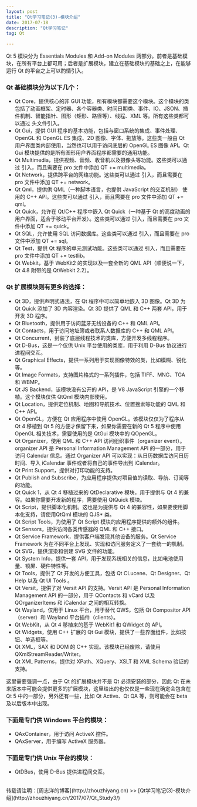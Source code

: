 ```yaml
---
layout: post
title: "Qt学习笔记(3)-模块介绍"
date: 2017-07-18 
description: "Qt学习笔记"
tag: Qt 

---
```


Qt 5 模块分为 Essentials Modules 和 Add-on Modules 两部分。前者是基础模块，在所有平台上都可用；后者是扩展模块，建立在基础模块的基础之上，在能够运行 Qt 的平台之上可以酌情引入。

### Qt 基础模块分为以下几个：

* Qt Core，提供核心的非 GUI 功能，所有模块都需要这个模块。这个模块的类包括了动画框架、定时器、各个容器类、时间日期类、事件、IO、JSON、插件机制、智能指针、图形（矩形、路径等）、线程、XML 等。所有这些类都可以通过 <QtCore> 头文件引入。
* Qt Gui，提供 GUI 程序的基本功能，包括与窗口系统的集成、事件处理、OpenGL 和 OpenGL ES 集成、2D 图像、字体、拖放等。这些类一般由 Qt 用户界面类内部使用，当然也可以用于访问底层的 OpenGL ES 图像 API。Qt Gui 模块提供的是所有图形用户界面程序都需要的通用功能。
* Qt Multimedia，提供视频、音频、收音机以及摄像头等功能。这些类可以通过 <QtMultimedia> 引入，而且需要在 pro 文件中添加 QT += multimedia。
* Qt Network，提供跨平台的网络功能。这些类可以通过 <QtNetwork> 引入，而且需要在 pro 文件中添加 QT += network。
* Qt Qml，提供供 QML（一种脚本语言，也提供 JavaScript 的交互机制） 使用的 C++ API。这些类可以通过 <QtQml> 引入，而且需要在 pro 文件中添加 QT += qml。
* Qt Quick，允许在 Qt/C++ 程序中嵌入 Qt Quick（一种基于 Qt 的高度动画的用户界面，适合于移动平台开发）。这些类可以通过 <QtQuick> 引入，而且需要在 pro 文件中添加 QT += quick。
* Qt SQL，允许使用 SQL 访问数据库。这些类可以通过 <QtSql> 引入，而且需要在 pro 文件中添加 QT += sql。
* Qt Test，提供 Qt 程序的单元测试功能。这些类可以通过 <QtTest> 引入，而且需要在 pro 文件中添加 QT += testlib。
* Qt Webkit，基于 WebKit2 的实现以及一套全新的 QML API（顺便说一下，Qt 4.8 附带的是 QtWebkit 2.2）。

### Qt 扩展模块则有更多的选择：

* Qt 3D，提供声明式语法，在 Qt 程序中可以简单地嵌入 3D 图像。Qt 3D 为 Qt Quick 添加了 3D 内容渲染。Qt 3D 提供了 QML 和 C++ 两套 API，用于开发 3D 程序。
* Qt Bluetooth，提供用于访问蓝牙无线设备的 C++ 和 QML API。
* Qt Contacts，用于访问地址簿或者联系人数据库的 C++ 和 QML API。
* Qt Concurrent，封装了底层线程技术的类库，方便开发多线程程序。
* Qt D-Bus，这是一个仅供 Unix 平台使用的类库，用于利用 D-Bus 协议进行进程间交互。
* Qt Graphical Effects，提供一系列用于实现图像特效的类，比如模糊、锐化等。
* Qt Image Formats，支持图片格式的一系列插件，包括 TIFF、MNG、TGA 和 WBMP。
* Qt JS Backend，该模块没有公开的 API，是 V8 JavaScript 引擎的一个移植。这个模块仅供 QtQml 模块内部使用。
* Qt Location，提供定位机制、地图和导航技术、位置搜索等功能的 QML 和 C++ API。
* Qt OpenGL，方便在 Qt 应用程序中使用 OpenGL。该模块仅仅为了程序从 Qt 4 移植到 Qt 5 的方便才保留下来，如果你需要在新的 Qt 5 程序中使用 OpenGL 相关技术，需要使用的是 QtGui 模块中的 QOpenGL。
* Qt Organizer，使用 QML 和 C++ API 访问组织事件（organizer event）。organizer API 是 Personal Information Management API 的一部分，用于访问 Calendar 信息。通过 Organizer API 可以实现：从日历数据库访问日历时间、导入 iCalendar 事件或者将自己的事件导出到 iCalendar。
* Qt Print Support，提供对打印功能的支持。
* Qt Publish and Subscribe，为应用程序提供对项目值的读取、导航、订阅等的功能。
* Qt Quick 1，从 Qt 4 移植过来的 QtDeclarative 模块，用于提供与 Qt 4 的兼容。如果你需要开发新的程序，需要使用 QtQuick 模块。
* Qt Script，提供脚本化机制。这也是为提供与 Qt 4 的兼容性，如果要使用脚本化支持，请使用QtQml 模块的 QJS* 类。
* Qt Script Tools，为使用了 Qt Script 模块的应用程序提供的额外的组件。
* Qt Sensors，提供访问各类传感器的 QML 和 C++ 接口。
* Qt Service Framework，提供客户端发现其他设备的服务。Qt Service Framework 为在不同平台上发现、实现和访问服务定义了一套统一的机制。
* Qt SVG，提供渲染和创建 SVG 文件的功能。
* Qt System Info，提供一套 API，用于发现系统相关的信息，比如电池使用量、锁屏、硬件特性等。
* Qt Tools，提供了 Qt 开发的方便工具，包括 Qt CLucene、Qt Designer、Qt Help 以及 Qt UI Tools 。
* Qt Versit，提供了对 Versit API 的支持。Versit API 是 Personal Information Management API 的一部分，用于 QContacts 和 vCard 以及 QOrganizerItems 和 iCalendar 之间的相互转换。
* Qt Wayland，仅用于 Linux 平台，用于替代 QWS，包括 Qt Compositor API（server）和 Wayland 平台插件（clients）。
* Qt WebKit，从 Qt 4 移植来的基于 WebKit1 和 QWidget 的 API。
* Qt Widgets，使用 C++ 扩展的 Qt Gui 模块，提供了一些界面组件，比如按钮、单选框等。
* Qt XML，SAX 和 DOM 的 C++ 实现。该模块已经废除，请使用 QXmlStreamReader/Writer。
* Qt XML Patterns，提供对 XPath、XQuery、XSLT 和 XML Schema 验证的支持。

这里需要强调一点，由于 Qt 的扩展模块并不是 Qt 必须安装的部分，因此 Qt 在未来版本中可能会提供更多的扩展模块，这里给出的也仅仅是一些现在确定会包含在 Qt 5 中的一部分，另外还有一些，比如 Qt Active、Qt QA 等，则可能会在 beta 及以后版本中出现。


### 下面是专门供 Windows 平台的模块：

* QAxContainer，用于访问 ActiveX 控件。
* QAxServer，用于编写 ActiveX 服务器。

### 下面是专门供 Unix 平台的模块：

* QtDBus，使用 D-Bus 提供进程间交互。



<br>
转载请注明：[周志洋的博客](http://zhouzhiyang.cn) >> [Qt学习笔记(3)-模块介绍](http://zhouzhiyang.cn/2017/07/Qt_Study3/) 
